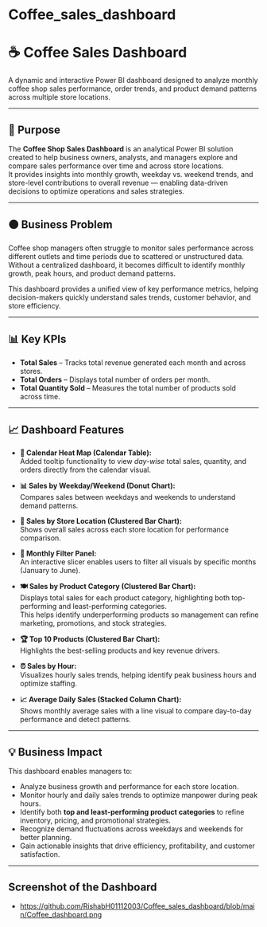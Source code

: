 # Coffee_sales_dashboard
# ☕ Coffee Sales Dashboard  

A dynamic and interactive Power BI dashboard designed to analyze monthly coffee shop sales performance, order trends, and product demand patterns across multiple store locations.  

---

## 📝 Purpose  

The **Coffee Shop Sales Dashboard** is an analytical Power BI solution created to help business owners, analysts, and managers explore and compare sales performance over time and across store locations.  
It provides insights into monthly growth, weekday vs. weekend trends, and store-level contributions to overall revenue — enabling data-driven decisions to optimize operations and sales strategies.

---

## 🟤 Business Problem  

Coffee shop managers often struggle to monitor sales performance across different outlets and time periods due to scattered or unstructured data. Without a centralized dashboard, it becomes difficult to identify monthly growth, peak hours, and product demand patterns.  

This dashboard provides a unified view of key performance metrics, helping decision-makers quickly understand sales trends, customer behavior, and store efficiency.

---

## 📊 Key KPIs  

- **Total Sales** – Tracks total revenue generated each month and across stores.  
- **Total Orders** – Displays total number of orders per month.  
- **Total Quantity Sold** – Measures the total number of products sold across time.  

---

## 📈 Dashboard Features  

- **📅 Calendar Heat Map (Calendar Table):**  
  Added tooltip functionality to view *day-wise* total sales, quantity, and orders directly from the calendar visual.  

- **📊 Sales by Weekday/Weekend (Donut Chart):**  
  Compares sales between weekdays and weekends to understand demand patterns.  

- **🏪 Sales by Store Location (Clustered Bar Chart):**  
  Shows overall sales across each store location for performance comparison.  

- **📆 Monthly Filter Panel:**  
  An interactive slicer enables users to filter all visuals by specific months (January to June).  

- **🍽️ Sales by Product Category (Clustered Bar Chart):**  
  Displays total sales for each product category, highlighting both top-performing and least-performing categories.  
  This helps identify underperforming products so management can refine marketing, promotions, and stock strategies.  

- **🏆 Top 10 Products (Clustered Bar Chart):**  
  Highlights the best-selling products and key revenue drivers.  

- **⏰ Sales by Hour:**  
  Visualizes hourly sales trends, helping identify peak business hours and optimize staffing.  

- **📈 Average Daily Sales (Stacked Column Chart):**  
  Shows monthly average sales with a line visual to compare day-to-day performance and detect patterns.  

---

## 💡 Business Impact  

This dashboard enables managers to:  
- Analyze business growth and performance for each store location.  
- Monitor hourly and daily sales trends to optimize manpower during peak hours.  
- Identify both **top and least-performing product categories** to refine inventory, pricing, and promotional strategies.  
- Recognize demand fluctuations across weekdays and weekends for better planning.  
- Gain actionable insights that drive efficiency, profitability, and customer satisfaction.
---
## Screenshot of the Dashboard
- https://github.com/RishabH01112003/Coffee_sales_dashboard/blob/main/Coffee_dashboard.png
